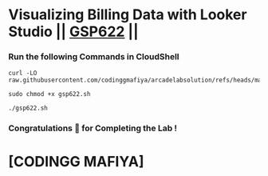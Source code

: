 # Visualizing Billing Data with Looker Studio || [GSP622](https://www.cloudskillsboost.google/focuses/7115?parent=catalog) ||

### Run the following Commands in CloudShell

```
curl -LO raw.githubusercontent.com/codinggmafiya/arcadelabsolution/refs/heads/main/%23!/gsp622.sh

sudo chmod +x gsp622.sh

./gsp622.sh
```

### Congratulations 🎉 for Completing the Lab !

# [CODINGG MAFIYA]
